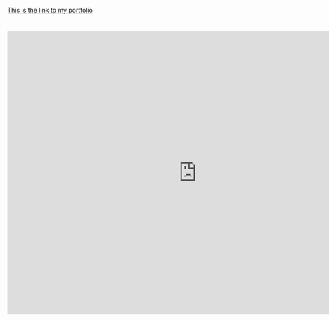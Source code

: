 [This is the link to my portfolio](https://kiararodriguezl.github.io/portfolio/)

# <iframe src="https://data.oecd.org/chart/6Sd4" width="860" height="645" style="border: 0" mozallowfullscreen="true" webkitallowfullscreen="true" allowfullscreen="true"><a href="https://data.oecd.org/chart/6Sd4" target="_blank">OECD Chart: General government debt, Total, % of GDP, Annual, 2021</a></iframe>
